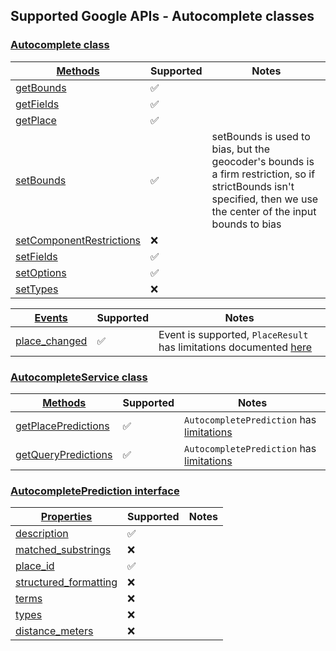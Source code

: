 ## Supported Google APIs - Autocomplete classes

### [Autocomplete class](https://developers-dot-devsite-v2-prod.appspot.com/maps/documentation/javascript/reference/places-widget#Autocomplete)

| [Methods](https://developers-dot-devsite-v2-prod.appspot.com/maps/documentation/javascript/reference/places-widget#Autocomplete-Methods)                                   | Supported          | Notes                                                                                                                                                              |
| -------------------------------------------------------------------------------------------------------------------------------------------------------------------------- | ------------------ | ------------------------------------------------------------------------------------------------------------------------------------------------------------------ |
| [getBounds](https://developers-dot-devsite-v2-prod.appspot.com/maps/documentation/javascript/reference/places-widget#Autocomplete.getBounds)                               | :white_check_mark: |                                                                                                                                                                    |
| [getFields](https://developers-dot-devsite-v2-prod.appspot.com/maps/documentation/javascript/reference/places-widget#Autocomplete.getFields)                               | :white_check_mark: |                                                                                                                                                                    |
| [getPlace](https://developers-dot-devsite-v2-prod.appspot.com/maps/documentation/javascript/reference/places-widget#Autocomplete.getPlace)                                 | :white_check_mark: |                                                                                                                                                                    |
| [setBounds](https://developers-dot-devsite-v2-prod.appspot.com/maps/documentation/javascript/reference/places-widget#Autocomplete.setBounds)                               | :white_check_mark: | setBounds is used to bias, but the geocoder's bounds is a firm restriction, so if strictBounds isn't specified, then we use the center of the input bounds to bias |
| [setComponentRestrictions](https://developers-dot-devsite-v2-prod.appspot.com/maps/documentation/javascript/reference/places-widget#Autocomplete.setComponentRestrictions) | :x:                |                                                                                                                                                                    |
| [setFields](https://developers-dot-devsite-v2-prod.appspot.com/maps/documentation/javascript/reference/places-widget#Autocomplete.setFields)                               | :white_check_mark: |                                                                                                                                                                    |
| [setOptions](https://developers-dot-devsite-v2-prod.appspot.com/maps/documentation/javascript/reference/places-widget#Autocomplete.setOptions)                             | :white_check_mark: |                                                                                                                                                                    |
| [setTypes](https://developers-dot-devsite-v2-prod.appspot.com/maps/documentation/javascript/reference/places-widget#Autocomplete.setTypes)                                 | :x:                |                                                                                                                                                                    |

| [Events](https://developers-dot-devsite-v2-prod.appspot.com/maps/documentation/javascript/reference/places-widget#Autocomplete-Events)               | Supported          | Notes                                                                               |
| ---------------------------------------------------------------------------------------------------------------------------------------------------- | ------------------ | ----------------------------------------------------------------------------------- |
| [place_changed](https://developers-dot-devsite-v2-prod.appspot.com/maps/documentation/javascript/reference/places-widget#Autocomplete.place_changed) | :white_check_mark: | Event is supported, `PlaceResult` has limitations documented [here](placeResult.md) |

### [AutocompleteService class](https://developers-dot-devsite-v2-prod.appspot.com/maps/documentation/javascript/reference/places-autocomplete-service#AutocompleteService)

| [Methods](https://developers-dot-devsite-v2-prod.appspot.com/maps/documentation/javascript/reference/places-autocomplete-service#AutocompleteService-Methods)                         | Supported          | Notes                                                                         |
| ------------------------------------------------------------------------------------------------------------------------------------------------------------------------------------- | ------------------ | ----------------------------------------------------------------------------- |
| [getPlacePredictions](https://developers-dot-devsite-v2-prod.appspot.com/maps/documentation/javascript/reference/places-autocomplete-service#AutocompleteService.getPlacePredictions) | :white_check_mark: | `AutocompletePrediction` has [limitations](#autocompleteprediction-interface) |
| [getQueryPredictions](https://developers-dot-devsite-v2-prod.appspot.com/maps/documentation/javascript/reference/places-autocomplete-service#AutocompleteService.getQueryPredictions) | :white_check_mark: | `AutocompletePrediction` has [limitations](#autocompleteprediction-interface) |

### [AutocompletePrediction interface](https://developers-dot-devsite-v2-prod.appspot.com/maps/documentation/javascript/reference/places-autocomplete-service#AutocompletePrediction)

| [Properties](https://developers-dot-devsite-v2-prod.appspot.com/maps/documentation/javascript/reference/places-autocomplete-service#AutocompletePrediction-Properties)                       | Supported          | Notes |
| -------------------------------------------------------------------------------------------------------------------------------------------------------------------------------------------- | ------------------ | ----- |
| [description](https://developers-dot-devsite-v2-prod.appspot.com/maps/documentation/javascript/reference/places-autocomplete-service#AutocompletePrediction.description)                     | :white_check_mark: |       |
| [matched_substrings](https://developers-dot-devsite-v2-prod.appspot.com/maps/documentation/javascript/reference/places-autocomplete-service#AutocompletePrediction.matched_substrings)       | :x:                |       |
| [place_id](https://developers-dot-devsite-v2-prod.appspot.com/maps/documentation/javascript/reference/places-autocomplete-service#AutocompletePrediction.place_id)                           | :white_check_mark: |       |
| [structured_formatting](https://developers-dot-devsite-v2-prod.appspot.com/maps/documentation/javascript/reference/places-autocomplete-service#AutocompletePrediction.structured_formatting) | :x:                |       |
| [terms](https://developers-dot-devsite-v2-prod.appspot.com/maps/documentation/javascript/reference/places-autocomplete-service#AutocompletePrediction.terms)                                 | :x:                |       |
| [types](https://developers-dot-devsite-v2-prod.appspot.com/maps/documentation/javascript/reference/places-autocomplete-service#AutocompletePrediction.types)                                 | :x:                |       |
| [distance_meters](https://developers-dot-devsite-v2-prod.appspot.com/maps/documentation/javascript/reference/places-autocomplete-service#AutocompletePrediction.distance_meters)             | :x:                |       |
